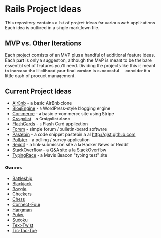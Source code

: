# Rails Project Ideas

This repository contains a list of project ideas for various web applications. Each idea is outlined in a single markdown file.

## MVP vs. Other Iterations

Each project consists of an MVP plus a handful of additional feature ideas.  Each part is only a suggestion, although the MVP is meant to be the bare essential set of features you'll need.  Dividing the projects like this is meant to increase the likelihood your final version is successful — consider it a little dash of product management.

## Current Project Ideas

-  [AirBnb](ideas/AirBnb.md) - a basic AirBnb clone
-  [BlogEngine](ideas/BlogEngine.md) - a WordPress-style blogging engine
-  [Commerce](ideas/Commerce.md) - a basic e-commerce site using Stripe
-  [Craigslist](ideas/Craigslist) - a Craigslist clone
-  [FlashCards](ideas/FlashCards.md) - a Flash Card application
-  [Forum](ideas/Forum.md) - simple forum / bulletin-board software
-  [Pastebin](ideas/Pastebin.md) - a code snippet pastebin a al <http://gist.github.com>
-  [Pollster](ideas/Pollster.md) - a polling / survey application
-  [Reddit](ideas/Reddit.md) - a link-submission site a la Hacker News or Reddit
-  [StackOverflow](ideas/StackOverflow.md) - a Q&A site a la StackOverflow
-  [TypingRace](ideas/TypingRace.md) - a Mavis Beacon "typing test" site

### Games

-  [Battleship](ideas/games/Battleship.md)
-  [Blackjack](ideas/games/Blackjack.md)
-  [Boggle](ideas/games/Boggle.md)
-  [Checkers](ideas/games/Checkers.md)
-  [Chess](ideas/games/Chess.md)
-  [Connect-Four](ideas/games/Connect-Four.md)
-  [Hangman](ideas/games/Hangman.md)
-  [Poker](ideas/games/Poker.md)
-  [Sudoku](ideas/games/Sudoku.md)
-  [Text-Twist](ideas/games/Text-Twist.md)
-  [Tic-Tac-Toe](ideas/games/Tic-Tac-Toe.md)
